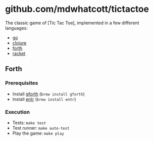 # github.com/mdwhatcott/tictactoe

The classic game of [Tic Tac Toe], implemented in a few different languages:

- [go](https://github.com/mdwhatcott/tictactoe/tree/go)
- [clojure](https://github.com/mdwhatcott/tictactoe/tree/clojure)
- [forth](https://github.com/mdwhatcott/tictactoe/tree/forth)
- [racket](https://github.com/mdwhatcott/tictactoe/tree/racket)

## Forth

### Prerequisites

- Install [gforth](https://gforth.org/) (`brew install gforth`)
- Install [entr](http://eradman.com/entrproject/) (`brew install entr`)


### Execution

- Tests: `make test`
- Test runner: `make auto-test`
- Play the game: `make play`
